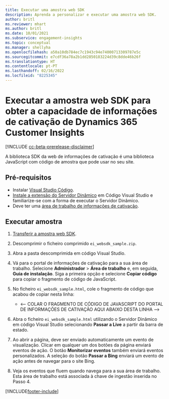 ```yaml
---
title: Executar uma amostra web SDK
description: Aprenda a personalizar e executar uma amostra web SDK.
author: britl
ms.reviewer: mhart
ms.author: britl
ms.date: 10/01/2021
ms.subservice: engagement-insights
ms.topic: conceptual
ms.manager: shellyha
ms.openlocfilehash: a50a10db784ec7c1943c94e74000713309787e5c
ms.sourcegitcommit: e7cdf36a78a2b1dd2850183224d39c8dde46b26f
ms.translationtype: HT
ms.contentlocale: pt-PT
ms.lasthandoff: 02/16/2022
ms.locfileid: "8225345"
---
```

# <a name="run-the-web-sdk-sample-for-dynamics-365-customer-insights-engagement-insights-capability"></a>Executar a amostra web SDK para obter a capacidade de informações de cativação de Dynamics 365 Customer Insights

[!INCLUDE [cc-beta-prerelease-disclaimer](includes/cc-beta-prerelease-disclaimer.md)]

A biblioteca SDK da web de informações de cativação é uma biblioteca JavaScript com código de amostra que pode usar no seu site.

## <a name="prerequisites"></a>Pré-requisitos

- Instalar [Visual Studio Código](https://code.visualstudio.com/).
- [Instale a extensão do Servidor Dinâmico](https://marketplace.visualstudio.com/items?itemName=ritwickdey.LiveServer) em Código Visual Studio e familiarize-se com a forma de executar o Servidor Dinâmico.
- Deve ter uma [área de trabalho de informações de cativação](create-workspace.md).

## <a name="run-sample"></a>Executar amostra

1. [Transferir a amostra web SDK](https://download.pi.dynamics.com/sdk/EngagementInsightsSamples/ei_websdk_sample.zip).

1. Descomprimir o ficheiro comprimido `ei_websdk_sample.zip`.

1. Abra a pasta descomprimida em código Visual Studio.

1. Vá para o portal de informações de cativação para a sua área de trabalho. Selecione **Administrador** > **Área de trabalho** e, em seguida, **Guia de instalação**. Siga a primeira opção e selecione **Copiar código** para copiar o fragmento de código de JavaScript.

1. No ficheiro `ei_websdk_sample.html`, cole o fragmento de código que acabou de copiar nesta linha:

   - <-- COLAR O FRAGMENTO DE CÓDIGO DE JAVASCRIPT DO PORTAL DE INFORMAÇÕES DE CATIVAÇÃO AQUI ABAIXO DESTA LINHA -->

1. Abra o ficheiro `ei_websdk_sample.html` utilizando o Servidor Dinâmico em código Visual Studio selecionando **Passar a Live** a partir da barra de estado.

1. Ao abrir a página, deve ser enviado automaticamente um evento de visualização. Clicar em qualquer um dos botões da página enviará eventos de ação. O botão **Monitorizar eventos** também enviará eventos personalizados. A seleção do botão **Passar a Bing** enviará um evento de ação antes de navegar para o site Bing.

1. Veja os eventos que fluem quando navega para a sua área de trabalho. Esta área de trabalho está associada à chave de ingestão inserida no Passo 4.


[!INCLUDE[footer-include](../includes/footer-banner.md)]
